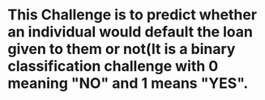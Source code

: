 # This Challenge is to predict whether an individual would default the loan given to them or not(It is a binary classification challenge with 0 meaning "NO" and 1 means "YES".
